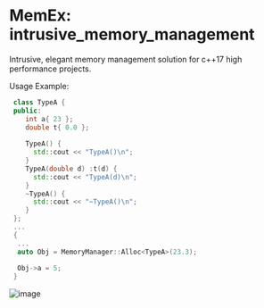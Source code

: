 # MemEx: intrusive_memory_management
Intrusive, elegant memory management solution for c++17 high performance projects.

Usage Example:
  ```cpp
   class TypeA {
   public:
   	  int a{ 23 };
   	  double t{ 0.0 };
    
   	  TypeA() {
   	  	std::cout << "TypeA()\n";
   	  }
   	  TypeA(double d) :t(d) {
   	  	std::cout << "TypeA(d)\n";
   	  }
   	  ~TypeA() {
   	  	std::cout << "~TypeA()\n";
   	  }
   };
   ...
   {
    ...
    auto Obj = MemoryManager::Alloc<TypeA>(23.3);
    
    Obj->a = 5;
   }
  ```

![image](https://user-images.githubusercontent.com/8436410/115960733-bf78d800-a51b-11eb-9e62-752e716d9bca.png)

